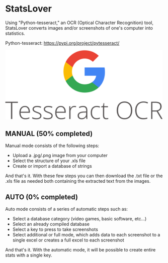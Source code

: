 # StatsLover

Using "Python-tesseract," an OCR (Optical Character Recognition) tool, StatsLover converts images and/or screenshots of one's computer into statistics.

Python-tesseract: https://pypi.org/project/pytesseract/

<img src="https://github.com/Luca00IT/icons/blob/main/Tesseract_OCR_logo_(Google).png" width="500" />

## MANUAL (50% completed)
Manual mode consists of the following steps:

- Upload a .jpg/.png image from your computer
- Select the structure of your .xls file
- Create or import a database of strings

And that's it. With these few steps you can then download the .txt file or the .xls file as needed both containing the extracted text from the images.

## AUTO (0% completed)
Auto mode consists of a series of automatic steps such as:

- Select a database category (video games, basic software, etc...)
- Select an already compiled database
- Select a key to press to take screenshots
- Select additional or full mode, which adds data to each screenshot to a single excel or creates a full excel to each screenshot

And that's it. With the automatic mode, it will be possible to create entire stats with a single key.
